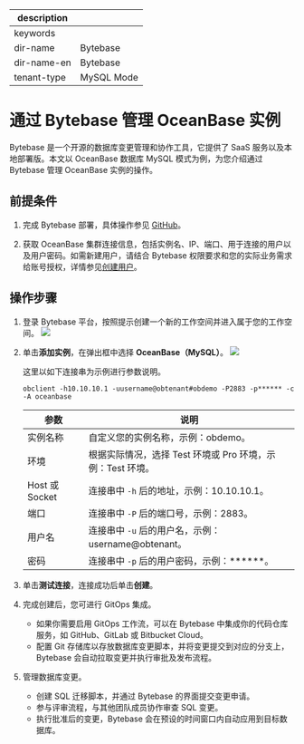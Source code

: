 |description|  |
|---|---|
|keywords| |
|dir-name|Bytebase|
|dir-name-en|Bytebase|
|tenant-type|MySQL Mode|

# 通过 Bytebase 管理 OceanBase 实例

Bytebase 是一个开源的数据库变更管理和协作工具，它提供了 SaaS 服务以及本地部署版。本文以 OceanBase 数据库 MySQL 模式为例，为您介绍通过 Bytebase 管理 OceanBase 实例的操作。

## 前提条件

1. 完成 Bytebase 部署，具体操作参见 [GitHub](https://github.com/bytebase/bytebase)。

2. 获取 OceanBase 集群连接信息，包括实例名、IP、端口、用于连接的用户以及用户密码。如需新建用户，请结合 Bytebase 权限要求和您的实际业务需求给账号授权，详情参见[创建用户](https://www.oceanbase.com/docs/common-oceanbase-database-cn-1000000000642577)。

## 操作步骤

1. 登录 Bytebase 平台，按照提示创建一个新的工作空间并进入属于您的工作空间。
   ![](https://obbusiness-private.oss-cn-shanghai.aliyuncs.com/doc/img/cloud/420/zh/20240325.png)

2. 单击**添加实例**，在弹出框中选择 **OceanBase（MySQL）**。
    ![](https://obbusiness-private.oss-cn-shanghai.aliyuncs.com/doc/img/cloud/420/zh/2024032501.png)

    这里以如下连接串为示例进行参数说明。

    ```shell
    obclient -h10.10.10.1 -uusername@obtenant#obdemo -P2883 -p****** -c -A oceanbase
    ```

    |参数|说明|
    |-----|-----|
    |实例名称|自定义您的实例名称，示例：obdemo。|
    |环境|根据实际情况，选择 Test 环境或 Pro 环境，示例：Test 环境。|
    |Host 或 Socket|连接串中 `-h` 后的地址，示例：10.10.10.1。|
    |端口|连接串中 `-P` 后的端口号，示例：2883。|
    |用户名|连接串中 `-u` 后的用户名，示例：username@obtenant。|
    |密码|连接串中 `-p` 后的用户密码，示例：******。|

3. 单击**测试连接**，连接成功后单击**创建**。

4. 完成创建后，您可进行 GitOps 集成。
   - 如果你需要启用 GitOps 工作流，可以在 Bytebase 中集成你的代码仓库服务，如 GitHub、GitLab 或 Bitbucket Cloud。
   - 配置 Git 存储库以存放数据库变更脚本，并将变更提交到对应的分支上，Bytebase 会自动拉取变更并执行审批及发布流程。

5. 管理数据库变更。
   - 创建 SQL 迁移脚本，并通过 Bytebase 的界面提交变更申请。
   - 参与评审流程，与其他团队成员协作审查 SQL 变更。
   - 执行批准后的变更，Bytebase 会在预设的时间窗口内自动应用到目标数据库。
